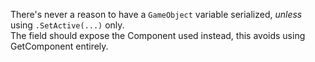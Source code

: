 There's never a reason to have a `GameObject` variable serialized, *unless* using `.SetActive(...)` only.  
The field should expose the Component used instead, this avoids using GetComponent entirely.  